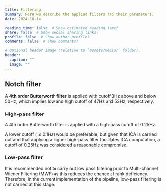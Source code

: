 ```yaml
---
title: Filtering
summary: Here we describe the applied filters and their parameters.
date: 2024-10-14

reading_time: false  # Show estimated reading time?
share: false  # Show social sharing links?
profile: false  # Show author profile?
comments: false  # Show comments?

# Optional header image (relative to `assets/media/` folder).
header:
  caption: ""
  image: ""
---
```



## Notch filter

A **4th order Butterworth filter** is applied with cutoff 3Hz above and below 50Hz, which implies low and high cutoff of 47Hz and 53Hz, respectively.

### High-pass filter

A 4th order Butterworth filter is applied with a high-pass cutoff of 0.25Hz. 

A lower cutoff ($\leq0.1Hz$) would be preferable, but given that ICA is carried out and that applying a higher high-pass filter facilitates ICA computation, a cutoff of 0.25Hz was considered a reasonable compromise.

### Low-pass filter

It is recommended not to carry out low pass filtering prior to Multi-channel Wiener Filtering (MWF) as this reduces the chance of rank deficiency. Therefore, in the current implementation of the pipeline, low-pass filtering is not carried at this stage.